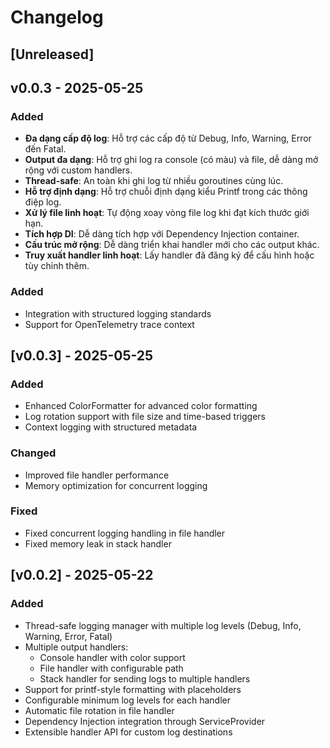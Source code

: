 # Changelog

## [Unreleased]

## v0.0.3 - 2025-05-25

### Added

- **Đa dạng cấp độ log**: Hỗ trợ các cấp độ từ Debug, Info, Warning, Error đến Fatal.
- **Output đa dạng**: Hỗ trợ ghi log ra console (có màu) và file, dễ dàng mở rộng với custom handlers.
- **Thread-safe**: An toàn khi ghi log từ nhiều goroutines cùng lúc.
- **Hỗ trợ định dạng**: Hỗ trợ chuỗi định dạng kiểu Printf trong các thông điệp log.
- **Xử lý file linh hoạt**: Tự động xoay vòng file log khi đạt kích thước giới hạn.
- **Tích hợp DI**: Dễ dàng tích hợp với Dependency Injection container.
- **Cấu trúc mở rộng**: Dễ dàng triển khai handler mới cho các output khác.
- **Truy xuất handler linh hoạt**: Lấy handler đã đăng ký để cấu hình hoặc tùy chỉnh thêm.

### Added
- Integration with structured logging standards
- Support for OpenTelemetry trace context

## [v0.0.3] - 2025-05-25

### Added
- Enhanced ColorFormatter for advanced color formatting
- Log rotation support with file size and time-based triggers
- Context logging with structured metadata

### Changed
- Improved file handler performance
- Memory optimization for concurrent logging

### Fixed
- Fixed concurrent logging handling in file handler
- Fixed memory leak in stack handler

## [v0.0.2] - 2025-05-22

### Added
- Thread-safe logging manager with multiple log levels (Debug, Info, Warning, Error, Fatal)
- Multiple output handlers:
  - Console handler with color support
  - File handler with configurable path
  - Stack handler for sending logs to multiple handlers
- Support for printf-style formatting with placeholders
- Configurable minimum log levels for each handler
- Automatic file rotation in file handler
- Dependency Injection integration through ServiceProvider
- Extensible handler API for custom log destinations
